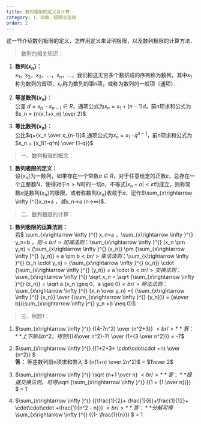 ```yaml
---
title: 数列极限的定义与计算
category: 1、函数、极限与连续
order: 2
---
```


这一节介绍数列极限的定义，怎样用定义来证明极限，以及数列极限的计算方法．

> 数列的相关知识：

1. **数列{$x_n$}：**<br/>
    x<sub>1</sub>，x<sub>2</sub>，x<sub>3</sub>，…，x<sub>n</sub>，…，我们把这无穷多个数排成的序列称为数列，其中x<sub>1</sub>称为数列的首项，x<sub>n</sub>称为数列的第n项，或称为数列的一般项（通项）．<br/>

2. **等差数列{$x_n$}：**<br/>
    公差 $d=x_n-x_{n-1}∈R$，通项公式为$x_n=x_1+(n-1)d$，前$n$项求和公式为$s_n = {n(x_1+x_n) \over 2}$<br/>

3. **等比数列{$x_n$}：**<br/>
	公比$q={x_n \over x_{n-1}}$,通项公式为$x_n=x_1 · q^{n-1}$，前$n$项求和公式为$s_n = {x_1(1-q^n) \over {1-q}}$<br/>

> 一、数列极限的概念：

1. **数列极限的定义：**<br/>
    设{$x_n$}为一数列，如果存在一个常数$a∈R$，对于任意给定的正数$ε$，总存在一个正整数$N$，使得对于$n>N$时的一切$n$，不等式$|x_n-a|<ε$均成立，则称常数$a$是数列{$x_n$}的极限，或者称数列{$x_n$}收敛于$a$，记作$\sum_{x\rightarrow \infty }^{}x_n=a $，或$x_n→a (n→∞)$．

> 二、数列极限的计算：

1. **数列极限的运算法则：**<br/>
	若$ \sum_{x\rightarrow \infty }^{} x_n=a $，$\sum_{x\rightarrow \infty }^{} y_n=b $，则<br/>
	加减法则：$\sum_{x\rightarrow \infty }^{} (x_n \pm y_n) = {\sum_{x\rightarrow \infty }^{} (x_n)} \pm {\sum_{x\rightarrow \infty }^{} (y_n)} = a \pm b$<br/>
	乘法法则：$\sum_{x\rightarrow \infty }^{} (x_n \cdot y_n) = {\sum_{x\rightarrow \infty }^{} (x_n)} \cdot {\sum_{x\rightarrow \infty }^{} (y_n)} = a \cdot b$<br/>
	交换法则：$\sum_{x\rightarrow \infty }^{} \sqrt x_n = \sqrt {\sum_{x\rightarrow \infty }^{} (x_n)} = \sqrt a (x_n \geq 0，a \geq 0)$<br/>
	除法法则：$\sum_{x\rightarrow \infty }^{} {x_n \over y_n} ={ {\sum_{x\rightarrow \infty }^{} {x_n}} \over {\sum_{x\rightarrow \infty }^{} {y_n}}} = {a\over b}(\sum_{x\rightarrow \infty }^{} y_n =b \neq 0)$ <br/>


> 三、例题1：

1. $\sum_{x\rightarrow \infty }^{} {(4-7n^2) \over (n^2+3)} $<br/>
	**答：** 上下除以$n^2$，得到${({4\over n^2}-7) \over (1+{3 \over n^2})} = -7$<br/>
	
2. $\sum_{x\rightarrow \infty }^{} {(1+2+3+ \cdot\cdot\cdot +n) \over {n^2}} $<br/>
	**答：** 等差数列前n项求和带入 $ {n(1+n) \over 2n^2}$ = $1\over 2$<br/>

3. $\sum_{x\rightarrow \infty }^{} \sqrt {n+1 \over n} $<br/>
	**答：** 根据交换法则，可得$\sqrt {\sum_{x\rightarrow \infty }^{}  {(1 +  {1 \over n})}} $ = 1<br/>

4. $\sum_{x\rightarrow \infty }^{} ({\frac{1}{2}+ \frac{1}{6}+\frac{1}{12}+ \cdot\cdot\cdot +\frac{1}{n^2 - n}}) $<br/>
	**答：** 分解可得$\sum_{x\rightarrow \infty }^{} ({1- \frac{1}{n}}) $ = 1<br/>



	